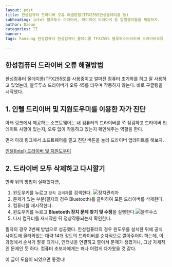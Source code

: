 ```yaml
---
layout: post
title: 한성컴퓨터 드라이버 오류 해결방법(TFX255S한성올데이롱 등)
subheading: intel 블루투스 드라이버, 와이파이 드라이버 등 말썽쟁이들을 제압하자.
author: Daeun
categories: IT
banner:
tags: hansung 한성컴퓨터 한성컴퓨터_올데이롱 TFX255S 블루투스드라이버 드라이버오류

---
```


## 한성컴퓨터 드라이버 오류 해결방법

한성컴퓨터 올데이롱(TFX255S)를 사용중이고 얼마전 컴퓨터 초기화를 하고 잘 사용하고 있었는데, 블루투스 드라이버가 오류 45를 띄우며 작동하지 않는다. 바로 구글링을 시작했다.

## 1. 인텔 드리이버 및 지원도우미를 이용한 자가 진단

아래 링크에서 제공하는 소프트웨어는 내 컴퓨터의 드라이버를 쭉 점검하고 드라이버 업데이트 사항이 있는지, 오류 없이 작동하고 있는지 확인해주는 역할을 한다.
 
먼저 아래 링크에서 소프트웨어를 깔고 진단 버튼을 눌러 드라이버 업데이트를 해보자.

[인텔(Intel) 드라이버 및 지원도우미](https://www.intel.co.kr/content/www/kr/ko/support/intel-driver-support-assistant.html)

## 2. 드라이버 모두 삭제하고 다시깔기
만약 위의 방법이 실패했다면, 
1. 윈도우키를 누르고 ```장치 관리자```를 검색한다.
![장치관리자](https://user-images.githubusercontent.com/79370538/147548623-e00068c4-f3db-48ed-b529-79c341070f82.png)
2. 문제가 있는 부분(필자의 경우 Bluetooth)를 클릭하여 모든 드라이버를 삭제한다.
3. 컴퓨터를 재시작한다.
4. 윈도우키를 누르고 **Bluetooth 장치 문제 찾기 및 수정**을 실행한다.![블루수스](https://user-images.githubusercontent.com/79370538/147549042-12daf958-5945-4622-879c-0d7645eb0894.png)
5. 다시 컴퓨터를 재시작한 뒤 정상작동되는지 확인한다.

필자의 경우 2번째 방법으로 성공했다. 한성컴퓨터의 경우 윈도우를 설치한 뒤에 공식 사이트에 올라와있는 대략 14개 정도의 드라이버를 순차적으로 깔아주어야 하는데, 이 과정에서 순서가 잘못 되거나, 인터넷을 연결하고 깔아서 문제가 생겼거나, 그냥 자체적인 문제인 듯 하다. 컴퓨터 초보자에게는 꽤나 어렵게 다가왔을 것 같다.

이 글이 도움이 되었으면 좋겠다!
 